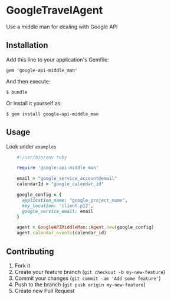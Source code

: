 # GoogleTravelAgent

 Use a middle man for dealing with Google API

## Installation

Add this line to your application's Gemfile:

    gem 'google-api-middle_man'

And then execute:

    $ bundle

Or install it yourself as:

    $ gem install google-api-middle_man

## Usage
Look under `examples`
```ruby
    #!/usr/bin/env ruby

    require 'google-api-middle_man'

    email = "google_service_account@email"
    calendarId = "google_calendar_id"

    google_config = {
      application_name: "google_project_name",
      key_location: 'client.p12',
      google_service_email: email
    }

    agent = GoogleAPIMiddleMan::Agent.new(google_config)
    agent.calendar_events(calendar_id)
```

## Contributing

1. Fork it
2. Create your feature branch (`git checkout -b my-new-feature`)
3. Commit your changes (`git commit -am 'Add some feature'`)
4. Push to the branch (`git push origin my-new-feature`)
5. Create new Pull Request


